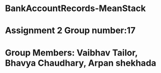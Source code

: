 # BankAccountRecords-MeanStack
# Assignment 2 Group number:17 
# Group Members: Vaibhav Tailor, Bhavya Chaudhary, Arpan shekhada
